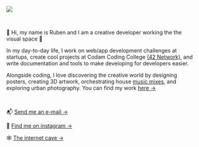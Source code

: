 <a href="https://rubennijhuis.com"><img src="https://images.ctfassets.net/vf2eiv36rew2/3hXhnxi3oJYrpkPOFqheVE/a33b25b455d47a5bdfab83a9e1168fc9/Untitled-2-01.png?w=4000&h=2249&q=20&fm=webp"></a>

<br>

👋  Hi, my name is Ruben and I am a creative developer working the the visual space  👻

In my day-to-day life, I work on web/app development challenges at startups, create cool projects at Codam Coding College <a href="https://profile.intra.42.fr/users/rnijhuis">(42 Network)</a>, and write documentation and tools to make developing for developers easier.

Alongside coding, I love discovering the creative world by designing posters, creating 3D artwork, orchestrating house <a href="https://soundcloud.com/user-945766532-607674239">music mixes</a>, and exploring urban photography. You can find my work <a href="https://rubennijhuis.com/gallery">here →</a>

<br>

📬  <a href="mailto:contact@rubennijhuis.com">Send me an e-mail →</a>

📸  <a href="https://instagram.com/ruben__nijhuis">Find me on instagram →</a>

🕸  <a href="https://rubennijhuis.com">The internet cave →</a>
